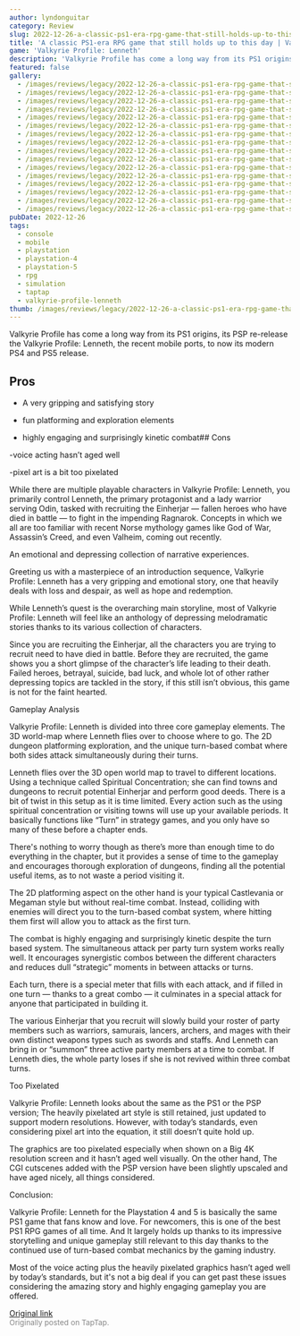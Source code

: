 ```yaml
---
author: lyndonguitar
category: Review
slug: 2022-12-26-a-classic-ps1-era-rpg-game-that-still-holds-up-to-this-day-valkyrie-profile-lenneth-re
title: 'A classic PS1-era RPG game that still holds up to this day | Valkyrie Profile: Lenneth - Review'
game: 'Valkyrie Profile: Lenneth'
description: 'Valkyrie Profile has come a long way from its PS1 origins, its PSP re-release the Valkyrie Profile: Lenneth, the recent mobile ports, to now its modern PS4 and PS5 release.'
featured: false
gallery:
  - /images/reviews/legacy/2022-12-26-a-classic-ps1-era-rpg-game-that-still-holds-up-to-this-day--valkyrie-profile-lenneth---re-0.avif
  - /images/reviews/legacy/2022-12-26-a-classic-ps1-era-rpg-game-that-still-holds-up-to-this-day--valkyrie-profile-lenneth---re-1.avif
  - /images/reviews/legacy/2022-12-26-a-classic-ps1-era-rpg-game-that-still-holds-up-to-this-day--valkyrie-profile-lenneth---re-2.avif
  - /images/reviews/legacy/2022-12-26-a-classic-ps1-era-rpg-game-that-still-holds-up-to-this-day--valkyrie-profile-lenneth---re-3.avif
  - /images/reviews/legacy/2022-12-26-a-classic-ps1-era-rpg-game-that-still-holds-up-to-this-day--valkyrie-profile-lenneth---re-4.avif
  - /images/reviews/legacy/2022-12-26-a-classic-ps1-era-rpg-game-that-still-holds-up-to-this-day--valkyrie-profile-lenneth---re-5.avif
  - /images/reviews/legacy/2022-12-26-a-classic-ps1-era-rpg-game-that-still-holds-up-to-this-day--valkyrie-profile-lenneth---re-6.avif
  - /images/reviews/legacy/2022-12-26-a-classic-ps1-era-rpg-game-that-still-holds-up-to-this-day--valkyrie-profile-lenneth---re-7.avif
  - /images/reviews/legacy/2022-12-26-a-classic-ps1-era-rpg-game-that-still-holds-up-to-this-day--valkyrie-profile-lenneth---re-8.avif
  - /images/reviews/legacy/2022-12-26-a-classic-ps1-era-rpg-game-that-still-holds-up-to-this-day--valkyrie-profile-lenneth---re-9.avif
  - /images/reviews/legacy/2022-12-26-a-classic-ps1-era-rpg-game-that-still-holds-up-to-this-day--valkyrie-profile-lenneth---re-10.avif
  - /images/reviews/legacy/2022-12-26-a-classic-ps1-era-rpg-game-that-still-holds-up-to-this-day--valkyrie-profile-lenneth---re-11.avif
  - /images/reviews/legacy/2022-12-26-a-classic-ps1-era-rpg-game-that-still-holds-up-to-this-day--valkyrie-profile-lenneth---re-12.avif
  - /images/reviews/legacy/2022-12-26-a-classic-ps1-era-rpg-game-that-still-holds-up-to-this-day--valkyrie-profile-lenneth---re-13.avif
  - /images/reviews/legacy/2022-12-26-a-classic-ps1-era-rpg-game-that-still-holds-up-to-this-day--valkyrie-profile-lenneth---re-14.avif
  - /images/reviews/legacy/2022-12-26-a-classic-ps1-era-rpg-game-that-still-holds-up-to-this-day--valkyrie-profile-lenneth---re-15.avif
pubDate: 2022-12-26
tags:
  - console
  - mobile
  - playstation
  - playstation-4
  - playstation-5
  - rpg
  - simulation
  - taptap
  - valkyrie-profile-lenneth
thumb: /images/reviews/legacy/2022-12-26-a-classic-ps1-era-rpg-game-that-still-holds-up-to-this-day--valkyrie-profile-lenneth---re-0.avif
---
```


Valkyrie Profile has come a long way from its PS1 origins, its PSP re-release the Valkyrie Profile: Lenneth, the recent mobile ports, to now its modern PS4 and PS5 release.




## Pros



- A very gripping and satisfying story


- fun platforming and exploration elements


- highly engaging and surprisingly kinetic combat## Cons


-voice acting hasn’t aged well

-pixel art is a bit too pixelated

While there are multiple playable characters in Valkyrie Profile: Lenneth, you primarily control Lenneth, the primary protagonist and a lady warrior serving Odin, tasked with recruiting the Einherjar — fallen heroes who have died in battle — to fight in the impending Ragnarok. Concepts in which we all are too familiar with recent Norse mythology games like God of War, Assassin’s Creed, and even Valheim, coming out recently.

An emotional and depressing collection of narrative experiences.

Greeting us with a masterpiece of an introduction sequence, Valkyrie Profile: Lenneth has a very gripping and emotional story, one that heavily deals with loss and despair, as well as hope and redemption.

While Lenneth’s quest is the overarching main storyline, most of Valkyrie Profile: Lenneth will feel like an anthology of depressing melodramatic stories thanks to its various collection of characters.

Since you are recruiting the Einherjar, all the characters you are trying to recruit need to have died in battle. Before they are recruited, the game shows you a short glimpse of the character’s life leading to their death. Failed heroes, betrayal, suicide, bad luck, and whole lot of other rather depressing topics are tackled in the story, if this still isn’t obvious, this game is not for the faint hearted.

Gameplay Analysis

Valkyrie Profile: Lenneth is divided into three core gameplay elements. The 3D world-map where Lenneth flies over to choose where to go. The 2D dungeon platforming exploration, and the unique turn-based combat where both sides attack simultaneously during their turns.

Lenneth flies over the 3D open world map to travel to different locations. Using a technique called Spiritual Concentration; she can find towns and dungeons to recruit potential Einherjar and perform good deeds. There is a bit of twist in this setup as it is time limited. Every action such as the using spiritual concentration or visiting towns will use up your available periods. It basically functions like “Turn” in strategy games, and you only have so many of these before a chapter ends.

There's nothing to worry though as there’s more than enough time to do everything in the chapter, but it provides a sense of time to the gameplay and encourages thorough exploration of dungeons, finding all the potential useful items, as to not waste a period visiting it.

The 2D platforming aspect on the other hand is your typical Castlevania or Megaman style but without real-time combat. Instead, colliding with enemies will direct you to the turn-based combat system, where hitting them first will allow you to attack as the first turn.

The combat is highly engaging and surprisingly kinetic despite the turn based system. The simultaneous attack per party turn system works really well. It encourages synergistic combos between the different characters and reduces dull “strategic” moments in between attacks or turns.

Each turn, there is a special meter that fills with each attack, and if filled in one turn — thanks to a great combo — it culminates in a special attack for anyone that participated in building it.

The various Einherjar that you recruit will slowly build your roster of party members such as warriors, samurais, lancers, archers, and mages with their own distinct weapons types such as swords and staffs. And Lenneth can bring in or “summon” three active party members at a time to combat. If Lenneth dies, the whole party loses if she is not revived within three combat turns.

Too Pixelated

Valkyrie Profile: Lenneth looks about the same as the PS1 or the PSP version; The heavily pixelated art style is still retained, just updated to support modern resolutions. However, with today’s standards, even considering pixel art into the equation, it still doesn’t quite hold up.

The graphics are too pixelated especially when shown on a Big 4K resolution screen and it hasn’t aged well visually. On the other hand, The CGI cutscenes added with the PSP version have been slightly upscaled and have aged nicely, all things considered.

Conclusion:

Valkyrie Profile: Lenneth for the Playstation 4 and 5 is basically the same PS1 game that fans know and love. For newcomers, this is one of the best PS1 RPG games of all time. And It largely holds up thanks to its impressive storytelling and unique gameplay still relevant to this day thanks to the continued use of turn-based combat mechanics by the gaming industry.

Most of the voice acting plus the heavily pixelated graphics hasn’t aged well by today’s standards, but it's not a big deal if you can get past these issues considering the amazing story and highly engaging gameplay you are offered.

[Original link](https://www.taptap.io/post/3929796)<br><span style="font-size: 0.95em; color: #888;">Originally posted on TapTap.</span>
